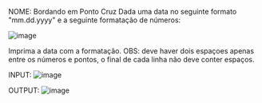 NOME: Bordando em Ponto Cruz
Dada uma data no seguinte formato "mm.dd.yyyy" e a seguinte formatação de números:

![image](https://user-images.githubusercontent.com/114660028/232585312-61ddbf54-9991-4cd3-b26f-7b392b2f1eb8.png)

Imprima a data com a formatação.
OBS: deve haver dois espaçoes apenas entre os números e pontos, o final de cada linha não deve conter espaços.

INPUT:
![image](https://user-images.githubusercontent.com/114660028/232585897-02ea12c1-3d7d-4750-9087-3e5094abf94a.png)

OUTPUT:
![image](https://user-images.githubusercontent.com/114660028/232585832-ff624e2c-7544-423e-994f-8bbd5dab16de.png)


